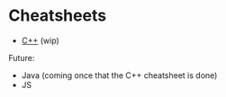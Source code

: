 # Cheatsheets

- [C++](cpp.md) (wip)

Future:
- Java (coming once that the C++ cheatsheet is done)
- JS
